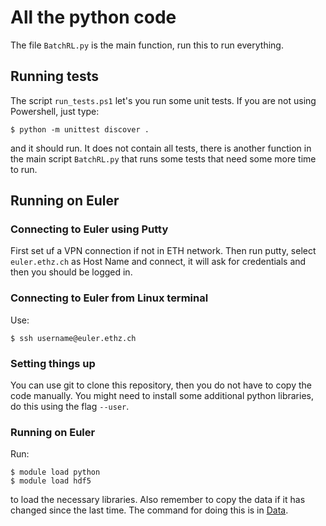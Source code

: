 # All the python code 

The file `BatchRL.py` is the main function, run this to run
everything. 

## Running tests

The script `run_tests.ps1` let's you run some unit tests.
If you are not using Powershell, just type:
```console
$ python -m unittest discover .
```
and it should run. It does not contain all tests, there is 
another function in the main script `BatchRL.py` that runs some 
tests that need some more time to run.

## Running on Euler

### Connecting to Euler using Putty

First set uf a VPN connection if not in ETH network.
Then run putty, select `euler.ethz.ch` as Host Name and connect,
it will ask for credentials and then you should be logged in.

### Connecting to Euler from Linux terminal

Use:
```console
$ ssh username@euler.ethz.ch
```

### Setting things up

You can use git to clone this repository, then you
do not have to copy the code manually.
You might need to install some additional
python libraries, do this using the flag `--user`.

### Running on Euler

Run:
```console
$ module load python
$ module load hdf5
```
to load the necessary libraries. 
Also remember to copy the data if it has changed 
since the last time. The command for doing this
is in [Data](../Data).
